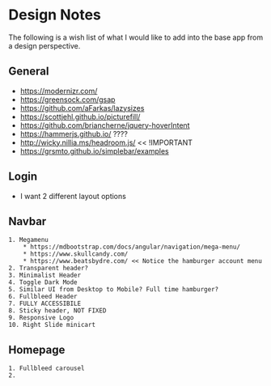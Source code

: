 # Design Notes

The following is a wish list of what I would like to add into the base app from a design perspective.

## General

* https://modernizr.com/
* https://greensock.com/gsap
* https://github.com/aFarkas/lazysizes
* https://scottjehl.github.io/picturefill/
* https://github.com/briancherne/jquery-hoverIntent
* https://hammerjs.github.io/ ????
* http://wicky.nillia.ms/headroom.js/  << !IMPORTANT
* https://grsmto.github.io/simplebar/examples


## Login

* I want 2 different layout options

## Navbar

    1. Megamenu
        * https://mdbootstrap.com/docs/angular/navigation/mega-menu/
        * https://www.skullcandy.com/
        * https://www.beatsbydre.com/ << Notice the hamburger account menu 
    2. Transparent header?
    3. Minimalist Header
    4. Toggle Dark Mode
    5. Similar UI from Desktop to Mobile? Full time hamburger?
    6. Fullbleed Header
    7. FULLY ACCESSIBILE
    8. Sticky header, NOT FIXED
    9. Responsive Logo
    10. Right Slide minicart

## Homepage

    1. Fullbleed carousel
    2. 
